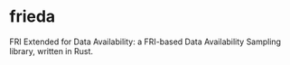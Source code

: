 # frieda
FRI Extended for Data Availability: a FRI-based Data Availability Sampling library, written in Rust.
